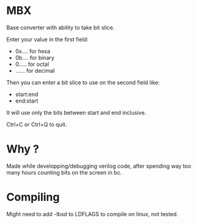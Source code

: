 # MBX

Base converter with ability to take bit slice.

Enter your value in the first field:
- 0x.... for hexa
- 0b.... for binary
- 0..... for octal
- ...... for decimal

Then you can enter a bit slice to use on the second field like:
- start:end
- end:start

It will use only the bits between start and end inclusive.

Ctrl+C or Ctrl+Q to quit.

# Why ?

Made while developping/debugging verilog code, after spending way too many hours counting bits on the screen in bc.

# Compiling

Might need to add -lbsd to LDFLAGS to compile on linux, not tested.